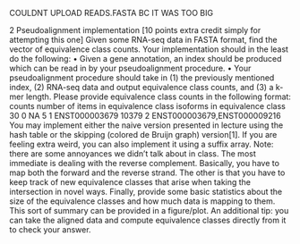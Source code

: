 COULDNT UPLOAD READS.FASTA BC IT WAS TOO BIG

2 Pseudoalignment implementation
[10 points extra credit simply for attempting this one]
Given some RNA-seq data in FASTA format, find the vector of equivalence class counts.
Your implementation should in the least do the following:
• Given a gene annotation, an index should be produced which can be read in by your
pseudoalignment procedure.
• Your pseudoalignment procedure should take in (1) the previously mentioned index,
(2) RNA-seq data and output equivalence class counts, and (3) a k-mer length.
Please provide equivalence class counts in the following format:
counts number of items in equivalence class isoforms in equivalence class
30                             0                  NA
5                              1             ENST000003679
10379                          2             ENST000003679,ENST000009216
You may implement either the naive version presented in lecture using the hash table or
the skipping (colored de Bruijn graph) version[1]. If you are feeling extra weird, you can also
implement it using a suffix array.
Note: there are some annoyances we didn’t talk about in class. The most immediate is
dealing with the reverse complement. Basically, you have to map both the forward and the
reverse strand. The other is that you have to keep track of new equivalence classes that arise
when taking the intersection in novel ways.
Finally, provide some basic statistics about the size of the equivalence classes and how
much data is mapping to them. This sort of summary can be provided in a figure/plot.
An additional tip: you can take the aligned data and compute equivalence classes directly
from it to check your answer.
